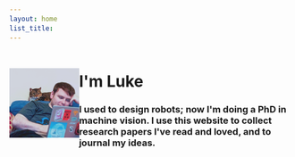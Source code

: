 ```yaml
---
layout: home
list_title: 
---
```


<html>
  <style>
  .container {
  display: flex;
  align-items: center;
  justify-content: center;
}

img {
    flex: 40%;
  }

.text {
    text-align: left;
    flex: 60%;
    padding-left: 50px;
}

@media (max-width: 768px) {
  .container {
    flex-direction: column;
    text-align: center;
  }

  .text {
    padding-left: 0;
    padding-top: 10px;
  }
}
  </style>

  <body>
    <div class="container">
      <div class="image">
        <img src="Tomato_small.png">
      </div>
      <div class="text">
        <h1>I'm Luke</h1><h3>I used to design robots; now I'm doing a PhD in machine vision. I use this website to collect research papers I've read and loved, and to journal my ideas.</h3>
      </div>
    </div>
  </body>
</html>